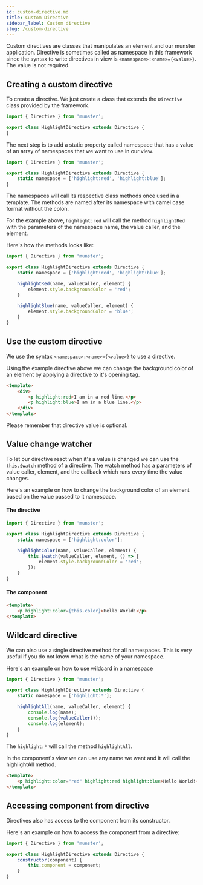 ```yaml
---
id: custom-directive.md
title: Custom Directive
sidebar_label: Custom directive
slug: /custom-directive
---
```


Custom directives are classes that manipulates an element and our munster application.
Directive is sometimes called as namespace in this framework since the syntax to write directives in view is `<namespace>:<name>={<value>}`.
The value is not required.

## Creating a custom directive

To create a directive. We just create a class that extends the `Directive` class provided by the framework.

```javascript
import { Directive } from 'munster';

export class HighlightDirective extends Directive {
}
```

The next step is to add a static property called namespace that has a value of an array of namespaces that we want to use in our view.

```javascript
import { Directive } from 'munster';

export class HighlightDirective extends Directive {
    static namespace = ['highlight:red', 'highlight:blue'];
}
```

The namespaces will call its respective class methods once used in a template.
The methods are named after its namespace with camel case format without the colon.

For the example above, `highlight:red` will call the method `highlightRed` with the parameters of the namespace name, the value caller, and the element.

Here's how the methods looks like:

```javascript
import { Directive } from 'munster';

export class HighlightDirective extends Directive {
    static namespace = ['highlight:red', 'highlight:blue'];

    highlightRed(name, valueCaller, element) {
        element.style.backgroundColor = 'red';
    }

    highlightBlue(name, valueCaller, element) {
        element.style.backgroundColor = 'blue';
    }
}
```

## Use the custom directive

We use the syntax `<namespace>:<name>={<value>}` to use a directive.

Using the example directive above we can change the background color of an element by applying a directive to it's opening tag.

```html
<template>
    <div>
        <p highlight:red>I am in a red line.</p>
        <p highlight:blue>I am in a blue line.</p>
    </div>
</template>
```

Please remember that directive value is optional.

## Value change watcher

To let our directive react when it's a value is changed we can use the `this.$watch` method of a directive.
The watch method has a parameters of value caller, element, and the callback which runs every time the value changes.

Here's an example on how to change the background color of an element based on the value passed to it namespace.

#### The directive
```javascript
import { Directive } from 'munster';

export class HighlightDirective extends Directive {
    static namespace = ['highlight:color'];

    highlightColor(name, valueCaller, element) {
        this.$watch(valueCaller, element, () => {
            element.style.backgroundColor = 'red';
        });
    }
}
```
#### The component
```html
<template>
    <p highlight:color={this.color}>Hello World!</p>
</template>
```

## Wildcard directive

We can also use a single directive method for all namespaces.
This is very useful if you do not know what is the name of your namespace.

Here's an example on how to use wildcard in a namespace

```javascript
import { Directive } from 'munster';

export class HighlightDirective extends Directive {
    static namespace = ['highlight:*'];

    highlightAll(name, valueCaller, element) {
        console.log(name);
        console.log(valueCaller());
        console.log(element);
    }
}
```

The `highlight:*` will call the method `highlightAll`.

In the component's view we can use any name we want and it will call the highlightAll method.

```html
<template>
    <p highlight:color="red" highlight:red highlight:blue>Hello World!</p>
</template>
```

## Accessing component from directive

Directives also has access to the component from its constructor.

Here's an example on how to access the component from a directive:

```javascript
import { Directive } from 'munster';

export class HighlightDirective extends Directive {
    constructor(component) {
        this.component = component;
    }
}
```
